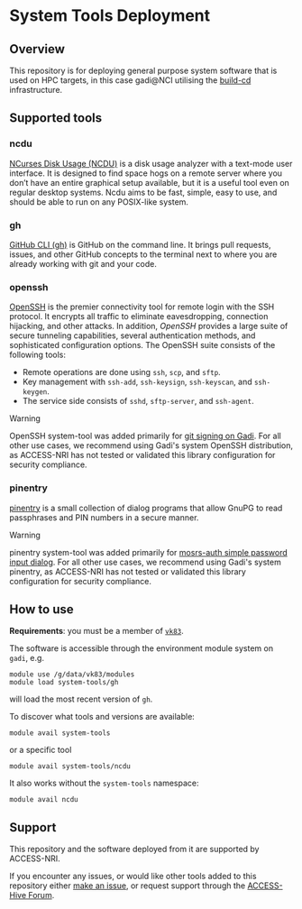 # System Tools Deployment

## Overview

This repository is for deploying general purpose system software that is used on HPC targets, in this case gadi@NCI utilising the [build-cd](https://github.com/ACCESS-NRI/build-cd) infrastructure.

## Supported tools

### ncdu
[NCurses Disk Usage (NCDU)](https://dev.yorhel.nl/ncdu) is a disk usage analyzer with a text-mode user interface. It is designed to find space hogs on a remote server where you don’t have an entire graphical setup available, but it is a useful tool even on regular desktop systems. Ncdu aims to be fast, simple, easy to use, and should be able to run on any POSIX-like system.

### gh
[GitHub CLI (gh)](https://cli.github.com) is GitHub on the command line. It brings pull requests, issues, and other GitHub concepts to the terminal next to where you are already working with git and your code.

### openssh 
[OpenSSH](https://www.openssh.com/) is the premier connectivity tool for remote login with the SSH protocol. It encrypts all traffic to eliminate eavesdropping, connection hijacking, and other attacks. In addition, _OpenSSH_ provides a large suite of secure tunneling capabilities, several authentication methods, and sophisticated configuration options.
The OpenSSH suite consists of the following tools:
  - Remote operations are done using `ssh`, `scp`, and `sftp`.
  - Key management with `ssh-add`, `ssh-keysign`, `ssh-keyscan`, and `ssh-keygen`.
  - The service side consists of `sshd`, `sftp-server`, and `ssh-agent`.

> [!WARNING]
> OpenSSH system-tool was added primarily for [git signing on Gadi](https://github.com/ACCESS-NRI/dev-docs/wiki/Git-and-Github#sign-commits-on-gadi).
> For all other use cases, we recommend using Gadi's system OpenSSH distribution, as ACCESS-NRI has not tested or validated this library configuration for security compliance.

### pinentry
[pinentry](https://www.gnupg.org/related_software/pinentry/index.html) is a small collection of dialog programs that allow GnuPG to read passphrases and PIN numbers in a secure manner. 

> [!WARNING]
> pinentry system-tool was added primarily for [mosrs-auth simple password input dialog](https://github.com/ACCESS-NRI/dev-docs/wiki/MOSRS#mosrs-auth-with-a-simple-password-input-dialog).
> For all other use cases, we recommend using Gadi's system pinentry, as ACCESS-NRI has not tested or validated this library configuration for security compliance.

## How to use

**Requirements**: you must be a member of [`vk83`](https://my.nci.org.au/mancini/project/vk83).

The software is accessible through the environment module system on `gadi`, e.g.
```
module use /g/data/vk83/modules
module load system-tools/gh
```
will load the most recent version of `gh`.

To discover what tools and versions are available:
```
module avail system-tools
```
or a specific tool
```
module avail system-tools/ncdu
```
It also works without the `system-tools` namespace:
```
module avail ncdu
```

## Support

This repository and the software deployed from it are supported by ACCESS-NRI.

If you encounter any issues, or would like other tools added to this repository either [make an issue](https://github.com/ACCESS-NRI/system-tools/issues), or request support through the [ACCESS-Hive Forum](https://forum.access-hive.org.au/t/access-help-and-support/908).
